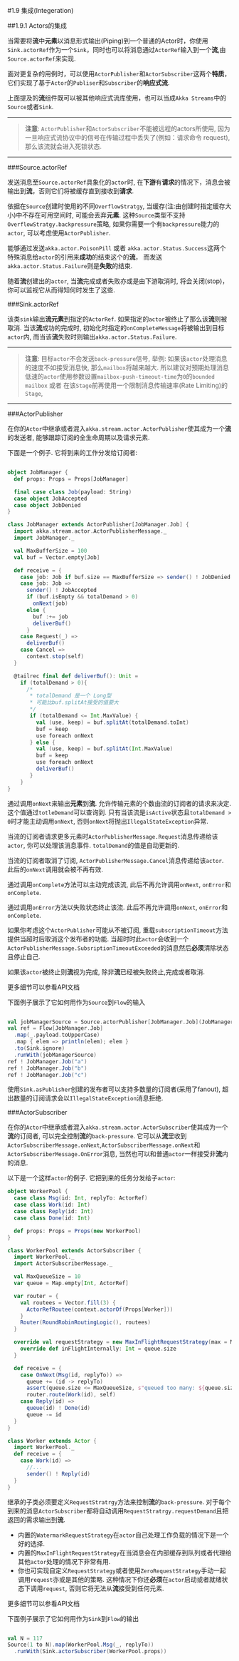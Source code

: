 #1.9 集成(Integeration)

##1.9.1 Actors的集成

当需要将**流**中**元素**以消息形式输出(Piping)到一个普通的Actor时，你使用`Sink.actorRef`作为一个`Sink`，同时也可以将消息通过`ActorRef`输入到一个**流**,由`Source.actorRef`来实现.

面对更复杂的用例时，可以使用`ActorPublisher`和`ActorSubscriber`这两个**特质**，它们实现了基于`Actor`的`Publiser`和`Subscriber`的**响应式流**.

上面提及的**流**组件既可以被其他响应式流库使用，也可以当成`Akka Streams`中的`Source`或者`Sink`.

---

>**注意**: `ActorPublisher`和`ActorSubscriber`不能被远程的actors所使用, 因为一旦响应式流协议中的信号在传输过程中丢失了(例如：请求命令 request), 那么该流就会进入死锁状态.

---

###Source.actorRef

发送消息至`Source.actorRef`具象化的`actor`时, 在**下游**有**请求**的情况下，消息会被输出到**流**，否则它们将被缓存直到接收到**请求**.

依据在`Source`创建时使用的不同`OverflowStratgy`, 当缓存(注:由创建时指定缓存大小)中不存在可用空间时, 可能会丢弃**元素**. 这种`Source`类型不支持`OverflowStratgy.backpressure`策略, 如果你需要一个有`backpressure`能力的`actor`, 可以考虑使用`ActorPublisher`.

能够通过发送`akka.actor.PoisonPill` 或者 `akka.actor.Status.Success`这两个特殊消息给`actor`的引用来**成功**的结束这个的**流**， 而发送`akka.actor.Status.Failure`则是**失败**的结束.

随着**流**创建出的`actor`, 当**流**完成或者失败亦或是由下游取消时, 将会关闭(stop)，你可以监视它从而得知何时发生了这些.

###Sink.actorRef

该类`sink`输出**流元素**到指定的`ActorRef`. 如果指定的`actor`被终止了那么该**流**则被取消. 当该**流**成功的完成时, 初始化时指定的`onCompleteMessage`将被输出到目标`actor`内, 而当该**流**失败时则输出`akka.actor.Status.Failure`.

---

>**注意**: 目标`actor`不会发送`back-pressure`信号, 举例: 如果该`actor`处理消息的速度不如接受消息快, 那么`mailbox`将越来越大. 所以建议对预期处理消息低速的`actor`使用参数设置`mailbox-push-timeout-time`为`0`的`bounded mailbox` 或者 在该`Stage`前再使用一个限制消息传输速率(Rate Limiting)的`Stage`, 

---

###ActorPublisher

在你的`Actor`中继承或者混入`akka.stream.actor.ActorPublisher`使其成为一个**流**的发送者, 能够跟踪订阅的全生命周期以及请求元素.

下面是一个例子. 它将到来的工作分发给订阅者:

```scala

object JobManager {
  def props: Props = Props[JobManager]

  final case class Job(payload: String)
  case object JobAccepted
  case object JobDenied
}

class JobManager extends ActorPublisher[JobManager.Job] {
  import akka.stream.actor.ActorPublisherMessage._
  import JobManager._

  val MaxBufferSize = 100
  val buf = Vector.empty[Job]

  def receive = {
    case job: Job if buf.size == MaxBufferSize => sender() ! JobDenied
	case job: Job => 
      sender() ! JobAccepted
	  if (buf.isEmpty && totalDemand > 0)
	    onNext(job)
	  else {
	    buf :+= job
		deliverBuf()
	  }
    case Request(_) =>
      deliverBuf()
    case Cancel =>
      context.stop(self)	  
  }

  @tailrec final def deliverBuf(): Unit =
    if (totalDemand > 0){
      /*
       * totalDemand 是一个 Long型 
       * 可能比buf.splitAt接受的值要大
       */
       if (totalDemand <= Int.MaxValue) {
         val (use, keep) = buf.splitAt(totalDemand.toInt)
         buf = keep
         use foreach onNext
       } else {
         val (use, keep) = buf.splitAt(Int.MaxValue)
         buf = keep
         use foreach onNext
         deliverBuf()
       }
    }
}

```

通过调用`onNext`来输出**元素**到**流**. 允许传输元素的个数由流的订阅者的请求来决定. 这个值通过`totleDemand`可以查询到. 只有当该流是`isActive`状态且`totalDemand > 0`时才能主动调用`onNext`, 否则`onNext`将抛出`IllegalStateException`异常.

当流的订阅者请求更多元素时`ActorPublisherMessage.Request`消息传递给该`actor`, 你可以处理该消息事件. `totalDemand`的值是自动更新的.

当流的订阅者取消了订阅, `ActorPublisherMessage.Cancel`消息传递给该`actor`. 此后的`onNext`调用就会被不再有效.

通过调用`onComplete`方法可以主动完成该流, 此后不再允许调用`onNext`, `onError`和`onComplete`.

通过调用`onError`方法以失败状态终止该流. 此后不再允许调用`onNext`, `onError`和`onComplete`.

如果你考虑这个`ActorPublisher`可能从不被订阅, 重载`subscriptionTimeout`方法提供当超时后取消这个发布者的功能. 当超时时此`actor`会收到一个`ActorPublisherMessage.SubsriptionTimeoutExceeded`的消息然后**必须**清除状态且停止自己.

如果该`actor`被终止则**流**视为完成, 除非**流**已经被失败终止,完成或者取消.

更多细节可以参看API文档

下面例子展示了它如何用作为`Source`到`Flow`的输入

```scala

val jobManagerSource = Source.actorPublisher[JobManager.Job](JobManager.props)
val ref = Flow[JobManager.Job]
  .map(_.payload.toUpperCase)
  .map { elem => println(elem); elem }
  .to(Sink.ignore)
  .runWith(jobManagerSource)
ref ! JobManager.Job("a")
ref ! JobManager.Job("b")
ref ! JobManager.Job("c")


```

使用`Sink.asPublisher`创建的发布者可以支持多数量的订阅者(采用了fanout), 超出数量的订阅请求会以`IllegalStateException`消息拒绝.

###ActorSubscriber

在你的`Actor`中继承或者混入`akka.stream.actor.ActorSubscriber`使其成为一个**流**的订阅者, 可以完全控制**流**的`back-pressure`. 它可以从**流**里收到`ActorSubscriberMessage.onNext`,`ActorSubscriberMessage.onNext`和`ActorSubscriberMessage.OnError`消息, 当然也可以和普通`actor`一样接受非**流**内的消息.

以下是一个这样`actor`的例子. 它把到来的任务分发给子`actor`:

```scala
object WorkerPool {
  case class Msg(id: Int, replyTo: ActorRef)
  case class Work(id: Int)
  case class Reply(id: Int)
  case class Done(id: Int)

  def props: Props = Props(new WorkerPool)
}

class WorkerPool extends ActorSubscriber {
  import WorkerPool._
  import ActorSubscriberMessage._

  val MaxQueueSize = 10
  var queue = Map.empty[Int, ActorRef]

  var router = {
    val routees = Vector.fill(3) {
      ActorRefRoutee(context.actorOf(Props[Worker]))
    }
    Router(RoundRobinRoutingLogic(), routees)
  }

  override val requestStrategy = new MaxInFlightRequestStrategy(max = MaxQueueSize){
    override def inFlightInternally: Int = queue.size
  }

  def receive = {
    case OnNext(Msg(id, replyTo)) =>
      queue += (id -> replyTo)
      assert(queue.size <= MaxQueueSize, s"queued too many: ${queue.size}")
      router.route(Work(id), self)
    case Reply(id) =>
      queue(id) ! Done(id)
      queue -= id
  }
}

class Worker extends Actor {
  import WorkerPool._
  def receive = {
    case Work(id) =>
      //...
      sender() ! Reply(id)
  }
}

```

继承的子类必须要定义`RequestStratrgy`方法来控制**流**的`back-pressure`. 对于每个到来的消息`ActorSubscriber`都将自动调用`RequestStratrgy.requestDemand`且把返回的需求输出到**流**.

* 内置的`WatermarkRequestStrategy`在`actor`自己处理工作负载的情况下是一个好的选择.
* 内置的`MaxInFlightRequestStrategy`在当消息会在内部缓存到队列或者代理给其他`actor`处理的情况下非常有用.
* 你也可实现自定义`RequestStrategy`或者使用`ZeroRequestStrategy`手动一起调用`request`亦或是其他的策略. 这种情况下你还**必须**在`actor`启动或者就绪状态下调用`request`, 否则它将无法从**流**接受到任何元素.

更多细节可以参看API文档

下面例子展示了它如何用作为`Sink`到`Flow`的输出

```scala

val N = 117
Source(1 to N).map(WorkerPool.Msg(_, replyTo))
  .runWith(Sink.actorSubscriber(WorkerPool.props))

```





